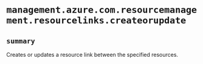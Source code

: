 # `management.azure.com.resourcemanagement.resourcelinks.createorupdate`

## `summary`
Creates or updates a resource link between the specified resources.


